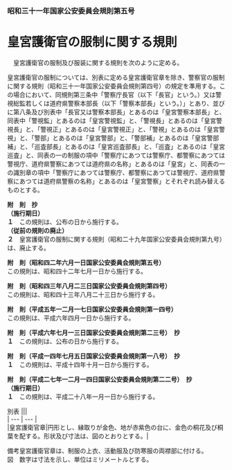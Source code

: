 ### 昭和三十一年国家公安委員会規則第五号  
# 皇宮護衛官の服制に関する規則  
　皇宮護衛官の服制及び服装に関する規則を次のように定める。  
  
皇宮護衛官の服制については、別表に定める皇宮護衛官章を除き、警察官の服制に関する規則（昭和三十一年国家公安委員会規則第四号）の規定を準用する。この場合において、同規則第三条中「警察庁長官（以下「長官」という。）又は警視総監若しくは道府県警察本部長（以下「警察本部長」という。）」とあり、並びに第八条及び別表中「長官又は警察本部長」とあるのは「皇宮警察本部長」と、同表中「警視監」とあるのは「皇宮警視監」と、「警視長」とあるのは「皇宮警視長」と、「警視正」とあるのは「皇宮警視正」と、「警視」とあるのは「皇宮警視」と、「警部」とあるのは「皇宮警部」と、「警部補」とあるのは「皇宮警部補」と、「巡査部長」とあるのは「皇宮巡査部長」と、「巡査」とあるのは「皇宮巡査」と、同表の一の制服の項中「警察庁にあつては警察庁、都警察にあつては警視庁、道府県警察にあつては道府県の名称」とあるのは「皇宮」と、同表の一の識別章の項中「警察庁にあつては警察庁、都警察にあつては警視庁、道府県警察にあつては道府県警察の名称」とあるのは「皇宮警察」とそれぞれ読み替えるものとする。  
  
**附　則　抄**  
**（施行期日）**  
**１**　この規則は、公布の日から施行する。  
**（従前の規則の廃止）**  
**２**　皇宮護衛官の服制に関する規則（昭和二十九年国家公安委員会規則第九号）は、廃止する。  
  
**附　則（昭和四二年六月一日国家公安委員会規則第五号）**  
この規則は、昭和四十二年七月一日から施行する。  
  
**附　則（昭和四三年八月二三日国家公安委員会規則第四号）**  
この規則は、昭和四十三年八月二十三日から施行する。  
  
**附　則（平成五年一二月一七日国家公安委員会規則第一四号）**  
この規則は、平成六年四月一日から施行する。  
  
**附　則（平成六年七月一三日国家公安委員会規則第二三号）　抄**  
**１**　この規則は、公布の日から施行する。  
  
**附　則（平成一四年七月五日国家公安委員会規則第一八号）　抄**  
**１**　この規則は、平成十四年十月一日から施行する。  
  
**附　則（平成二七年一二月一四日国家公安委員会規則第二二号）　抄**  
**（施行期日）**  
**１**　この規則は、平成二十八年一月一日から施行する。  
  
別表
|||  
| --- | --- |  
|皇宮護衛官章|円形とし、縁取りが金色、地が赤紫色の台に、金色の桐花及び桐葉を配する。形状及び寸法は、図のとおりとする。|  
  
備考皇宮護衛官章は、制服の上衣、活動服及び防寒服の両襟部に付ける。  
図　数字は寸法を示し、単位はミリメートルとする。